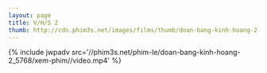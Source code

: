 ```yaml
---
layout: page
title: V/H/S 2
thumb: http://cdn.phim3s.net/images/films/thumb/doan-bang-kinh-hoang-2-vhs-2-2013.jpg
---
```

{% include jwpadv src='//phim3s.net/phim-le/doan-bang-kinh-hoang-2_5768/xem-phim//video.mp4' %}